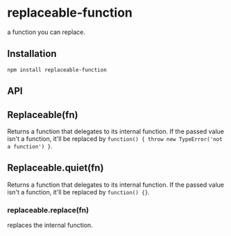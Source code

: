 # replaceable-function

  a function you can replace.

## Installation

    npm install replaceable-function

## API
## Replaceable(fn)

  Returns a function that delegates to its internal function.
  If the passed value isn't a function, it'll be replaced by `function() { throw new TypeError('not a function') }`.

## Replaceable.quiet(fn)

  Returns a function that delegates to its internal function.
  If the passed value isn't a function, it'll be replaced by `function() {}`.

### replaceable.replace(fn)

  replaces the internal function.

